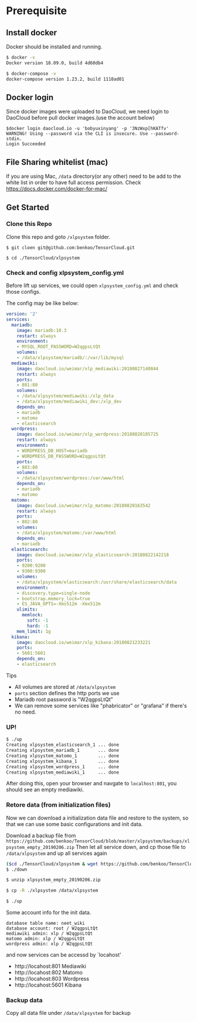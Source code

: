 # Prerequisite
## Install docker

Docker should be installed and running.

```bash
$ docker -v
Docker version 18.09.0, build 4d60db4

$ docker-compose -v
docker-compose version 1.23.2, build 1110ad01
```

## Docker login
Since docker images were uploaded to DaoCloud, we need login to DaoCloud before pull docker images.(use the account below)

```
$docker login daocloud.io -u 'bobyuxinyang' -p '3NzWxp[hKATfv'
WARNING! Using --password via the CLI is insecure. Use --password-stdin.
Login Succeeded
```

## File Sharing whitelist (mac)
If you are using Mac, `/data` directory(or any other) need to be add to the white list in order to have full access permission.
Check https://docs.docker.com/docker-for-mac/

## Get Started

### Clone this Repo

Clone this repo and goto `/xlpsystem` folder.
```
$ git cloen git@github.com:benkoo/TensorCloud.git

$ cd ./TensorCloud/xlpsystem
```

### Check and config xlpsystem_config.yml

Before lift up services, we could open `xlpsystem_config.yml` and check those configs.

The config may be like below:

```yml
version: '2'
services:
  mariadb:
    image: mariadb:10.3
    restart: always
    environment:
    - MYSQL_ROOT_PASSWORD=W2qgpsLtQt
    volumes:
    - /data/xlpsystem/mariadb/:/var/lib/mysql
  mediawiki:
    image: daocloud.io/weimar/xlp_mediawiki:20180827140844
    restart: always
    ports:
    - 801:80
    volumes:
    - /data/xlpsystem/mediawiki:/xlp_data
    - /data/xlpsystem/mediawiki_dev:/xlp_dev
    depends_on:
    - mariadb
    - matomo
    - elasticsearch
  wordpress:
    image: daocloud.io/weimar/xlp_wordpress:20180820185725
    restart: always
    environment:
    - WORDPRESS_DB_HOST=mariadb
    - WORDPRESS_DB_PASSWORD=W2qgpsLtQt
    ports:
    - 803:80
    volumes:
    - /data/xlpsystem/wordpress:/var/www/html
    depends_on:
    - mariadb
    - matomo
  matomo:
    image: daocloud.io/weimar/xlp_matomo:20180820163542
    restart: always
    ports:
    - 802:80
    volumes:
    - /data/xlpsystem/matomo:/var/www/html
    depends_on:
    - mariadb
  elasticsearch:
    image: daocloud.io/weimar/xlp_elasticsearch:20180822142218
    ports:
    - 9200:9200
    - 9300:9300
    volumes:
    - /data/xlpsystem/elasticsearch:/usr/share/elasticsearch/data
    environment:
    - discovery.type=single-node
    - bootstrap.memory_lock=true
    - ES_JAVA_OPTS=-Xms512m -Xmx512m
    ulimits:
      memlock:
        soft: -1
        hard: -1
    mem_limit: 1g
  kibana:
    image: daocloud.io/weimar/xlp_kibana:20180821233221
    ports:
    - 5601:5601
    depends_on:
    - elasticsearch
```

Tips

* All volumes are stored at `/data/xlpsystem`
* `ports` section defines the http ports we use
* Mariadb root password is "W2qgpsLtQt"
* We can remove some services like "phabricator" or "grafana" if there's no need.

### UP!

```bash
$ ./up
Creating xlpsystem_elasticsearch_1 ... done
Creating xlpsystem_mariadb_1       ... done
Creating xlpsystem_matomo_1        ... done
Creating xlpsystem_kibana_1        ... done
Creating xlpsystem_wordpress_1     ... done
Creating xlpsystem_mediawiki_1     ... done
```

After doing this, open your browser and navgate to `localhost:801`, you should see an empty mediawiki.


### Retore data (from initialization files)

Now we can download a initialization data file and restore to the system, so that we can use some basic configurations and init data.

Download a backup file from `https://github.com/benkoo/TensorCloud/blob/master/xlpsystem/backups/xlpsystem_empty_20190206.zip`
Then let all service down, and cp those file to `/data/xlpsystem` and up all services again

```bash
($cd ./TensorCloud/xlpsystem & wget https://github.com/benkoo/TensorCloud/blob/master/xlpsystem/backups/xlpsystem_empty_20190206.zip)
$ ./down

$ unzip xlpsystem_empty_20190206.zip

$ cp -R ./xlpsystem /data/xlpsystem

$ ./up
```

Some account info for the init data.

```
database table name: neet_wiki
database account: root / W2qgpsLtQt
mediawiki admin: xlp / W2qgpsLtQt
matomo admin: xlp / W2qgpsLtQt
wordpress admin: xlp / W2qgpsLtQt
```

and now services can be accessd by `locahost'

* http://locahost:801 Mediawiki
* http://locahost:802 Matomo
* http://locahost:803 Wordpress
* http://locahost:5601 Kibana


### Backup data
Copy all data file under `/data/xlpsystem` for backup

